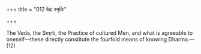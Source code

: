 +++
title = "012 वेदः स्मृतिः"

+++

The Veda, the Smṛti, the Practice of cultured Men, and what is agreeable to oneself—these directly constitute the fourfold means of knowing Dharma.—(12)